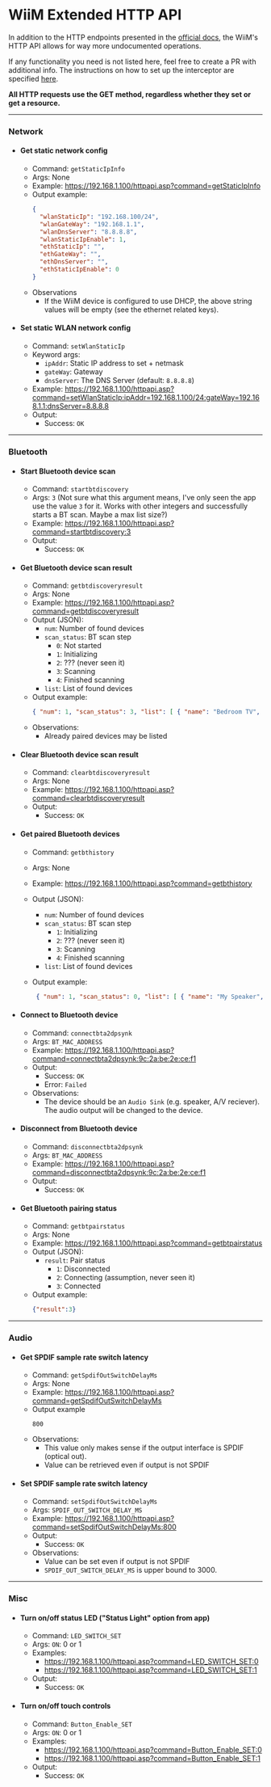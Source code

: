 # WiiM Extended HTTP API

In addition to the HTTP endpoints presented in the [official docs](https://www.wiimhome.com/pdf/HTTP%20API%20for%20WiiM%20Products.pdf), the WiiM's HTTP API allows for way more undocumented operations.

If any functionality you need is not listed here, feel free to create a PR with additional info. The instructions on how to set up the interceptor are specified [here](https://github.com/DanBrezeanu/wiim-extended-http-api/blob/main/INSTRUCTIONS.md).

**All HTTP requests use the GET method, regardless whether they set or get a resource.**

---

### Network

* #### Get static network config
  * Command: `getStaticIpInfo`
  * Args: None
  * Example: https://192.168.1.100/httpapi.asp?command=getStaticIpInfo
  * Output example:
    ```json
    {
      "wlanStaticIp": "192.168.100/24",
      "wlanGateWay": "192.168.1.1",
      "wlanDnsServer": "8.8.8.8",
      "wlanStaticIpEnable": 1,
      "ethStaticIp": "",
      "ethGateWay": "",
      "ethDnsServer": "",
      "ethStaticIpEnable": 0
    }
    ```
  * Observations
      * If the WiiM device is configured to use DHCP, the above string values will be empty (see the ethernet related keys).
  
* #### Set static WLAN network config
    * Command: `setWlanStaticIp`
    * Keyword args:
         * `ipAddr`: Static IP address to set + netmask
         * `gateWay`: Gateway
         * `dnsServer`: The DNS Server (default: `8.8.8.8`)
    * Example: https://192.168.1.100/httpapi.asp?command=setWlanStaticIp:ipAddr=192.168.1.100/24:gateWay=192.168.1.1:dnsServer=8.8.8.8
    * Output:
      * Success: `OK`

---

### Bluetooth

* #### Start Bluetooth device scan
  * Command: `startbtdiscovery`
  * Args: `3` (Not sure what this argument means, I've only seen the app use the value `3` for it. Works with other integers and successfully starts a BT scan. Maybe a max list size?)
  * Example: https://192.168.1.100/httpapi.asp?command=startbtdiscovery:3
  * Output:
    * Success: `OK`

* #### Get Bluetooth device scan result
  * Command: `getbtdiscoveryresult`
  * Args: None
  * Example: https://192.168.1.100/httpapi.asp?command=getbtdiscoveryresult
  * Output (JSON):
      * `num`: Number of found devices
      * `scan_status`: BT scan step
          * `0`: Not started
          * `1`: Initializing
          * `2`: ??? (never seen it)
          * `3`: Scanning
          * `4`: Finished scanning
      * `list`: List of found devices
  * Output example:
    ```json
    { "num": 1, "scan_status": 3, "list": [ { "name": "Bedroom TV", "ad": "1d:a2:53:1a:85:9c", "ct": 0, "role": "Audio Source" } ] }
    ```
  * Observations:
    * Already paired devices may be listed
    
* #### Clear Bluetooth device scan result
  * Command: `clearbtdiscoveryresult`
  * Args: None
  * Example: https://192.168.1.100/httpapi.asp?command=clearbtdiscoveryresult
  * Output:
    * Success: `OK`

* #### Get paired Bluetooth devices
  * Command: `getbthistory`
  * Args: None
  * Example: https://192.168.1.100/httpapi.asp?command=getbthistory
  * Output (JSON):
      * `num`: Number of found devices
      * `scan_status`: BT scan step
          * `1`: Initializing
          * `2`: ??? (never seen it)
          * `3`: Scanning
          * `4`: Finished scanning
      * `list`: List of found devices

  * Output example:
    ```json
     { "num": 1, "scan_status": 0, "list": [ { "name": "My Speaker", "ad": "9c:2a:be:2e:ce:f1", "ct": 0, "role": "Audio Sink" } ] }
    ```

* #### Connect to Bluetooth device
  * Command: `connectbta2dpsynk`
  * Args: `BT_MAC_ADDRESS`
  * Example: https://192.168.1.100/httpapi.asp?command=connectbta2dpsynk:9c:2a:be:2e:ce:f1
  * Output:
    * Success: `OK`
    * Error: `Failed`
  * Observations:
    * The device should be an `Audio Sink` (e.g. speaker, A/V reciever). The audio output will be changed to the device.
   
* #### Disconnect from Bluetooth device
  * Command: `disconnectbta2dpsynk`
  * Args: `BT_MAC_ADDRESS`
  * Example: https://192.168.1.100/httpapi.asp?command=disconnectbta2dpsynk:9c:2a:be:2e:ce:f1
  * Output:
    * Success: `OK`
   
* #### Get Bluetooth pairing status
  * Command: `getbtpairstatus`
  * Args: None
  * Example: https://192.168.1.100/httpapi.asp?command=getbtpairstatus
  * Output (JSON):
      * `result`: Pair status
        * `1`: Disconnected
        * `2`: Connecting (assumption, never seen it)
        * `3`: Connected
  * Output example:
    ```json
    {"result":3}
    ```
---

### Audio

* #### Get SPDIF sample rate switch latency 
  * Command: `getSpdifOutSwitchDelayMs`
  * Args: None
  * Example: https://192.168.1.100/httpapi.asp?command=getSpdifOutSwitchDelayMs
  * Output example
    ```
    800
    ``` 
  * Observations:
    * This value only makes sense if the output interface is SPDIF (optical out).
    * Value can be retrieved even if output is not SPDIF
   
* #### Set SPDIF sample rate switch latency 
  * Command: `setSpdifOutSwitchDelayMs`
  * Args: `SPDIF_OUT_SWITCH_DELAY_MS`
  * Example: https://192.168.1.100/httpapi.asp?command=setSpdifOutSwitchDelayMs:800
  * Output:
    * Success: `OK`
  * Observations:
    * Value can be set even if output is not SPDIF
    * `SPDIF_OUT_SWITCH_DELAY_MS` is upper bound to 3000.
---

### Misc

* #### Turn on/off status LED ("Status Light" option from app)
  * Command: `LED_SWITCH_SET`
  * Args: `ON`: 0 or 1
  * Examples:
    * https://192.168.1.100/httpapi.asp?command=LED_SWITCH_SET:0
    * https://192.168.1.100/httpapi.asp?command=LED_SWITCH_SET:1
  * Output:
    * Success: `OK`
   
* #### Turn on/off touch controls
  * Command: `Button_Enable_SET`
  * Args: `ON`: 0 or 1
  * Examples:
    * https://192.168.1.100/httpapi.asp?command=Button_Enable_SET:0
    * https://192.168.1.100/httpapi.asp?command=Button_Enable_SET:1
  * Output:
    * Success: `OK`
   
